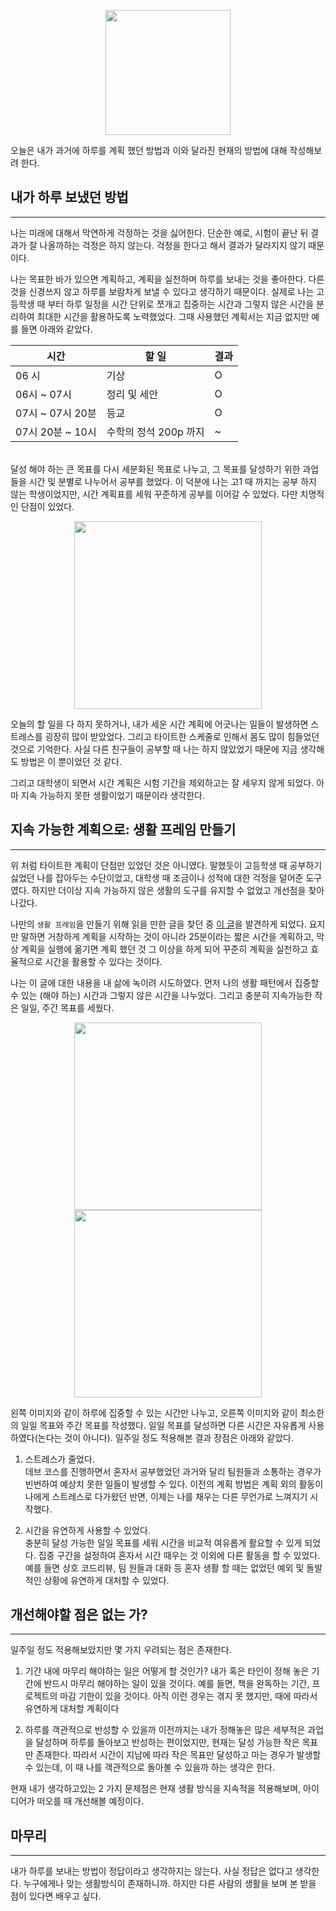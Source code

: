 <p align=middle>
    <img src=https://user-images.githubusercontent.com/60502370/129867829-d71ea29f-1a23-4f1d-988d-29078dad3cb6.png height=200 width=200>
</p>

오늘은 내가 과거에 하루를 계획 했던 방법과 이와 달라진 현재의 방법에 대해 작성해보려 한다.<br/>

## 내가 하루 보냈던 방법
---
나는 미래에 대해서 막연하게 걱정하는 것을 싫어한다. 단순한 예로, 시험이 끝난 뒤 결과가 잘 나올까하는 걱정은 하지 않는다. 걱정을 한다고 해서 결과가 달라지지 않기 때문이다.<br/>

나는 목표한 바가 있으면 계획하고, 계획을 실천하며 하루를 보내는 것을 좋아한다. 다른 것을 신경쓰지 않고 하루를 보람차게 보낼 수 있다고 생각하기 때문이다. 실제로 나는 고등학생 때 부터 하루 일정을 시간 단위로 쪼개고 집중하는 시간과 그렇지 않은 시간을 분리하여 최대한 시간을 활용하도록 노력했었다. 그때 사용했던 계획서는 지금 없지만 예를 들면 아래와 같았다.<br/>

| 시간 | 할 일  | 결과 |
|------|--------|------|
|06 시 | 기상   | O    |
|06시 ~ 07시| 정리 및 세안| O |
|07시 ~ 07시 20분| 등교   | O |
|07시 20분 ~ 10시| 수학의 정석 200p 까지| ~ |

<br/>달성 해야 하는 큰 목표를 다시 세분화된 목표로 나누고, 그 목표를 달성하기 위한 과업들을 시간 및 분별로 나누어서 공부를 했었다. 이 덕분에 나는 고1 때 까지는 공부 하지 않는 학생이었지만, 시간 계획표를 세워 꾸준하게 공부를 이어갈 수 있었다. 다만 치명적인 단점이 있었다.<br/>
<p align=middle>
    <img src=https://user-images.githubusercontent.com/60502370/129868167-8f6b6ad5-9f1b-4dfb-b06a-c7972a25bf3d.png height=300>
</p>

오늘의 할 일을 다 하지 못하거나, 내가 세운 시간 계획에 어긋나는 일들이 발생하면 스트레스를 굉장히 많이 받았었다. 그리고 타이트한 스케줄로 인해서 몸도 많이 힘들었던 것으로 기억한다. 사실 다른 친구들이 공부할 때 나는 하지 않았었기 때문에 지금 생각해도 방법은 이 뿐이었던 것 같다.<br/>

그리고 대학생이 되면서 시간 계획은 시험 기간을 제외하고는 잘 세우지 않게 되었다. 아마 지속 가능하지 못한 생활이었기 때문이라 생각한다.


## 지속 가능한 계획으로: 생활 프레임 만들기
---
위 처럼 타이트한 계획이 단점만 있었던 것은 아니였다. 말했듯이 고등학생 때 공부하기 싫었던 나를 잡아두는 수단이었고, 대학생 때 조금이나 성적에 대한 걱정을 덜어준 도구였다. 하지만 더이상 지속 가능하지 않은 생활의 도구를 유지할 수 없었고 개선점을 찾아나갔다.<br/>

나만의 `생활 프레임`을 만들기 위해 읽을 만한 글을 찾던 중 [이 글](https://blog.shiren.dev/2020-09-07/)을 발견하게 되었다. 요지만 말하면 거창하게 계획을 시작하는 것이 아니라 25분이라는 짧은 시간을 계획하고, 막상 계획을 실행에 옮기면 계획 했던 것 그 이상을 하게 되어 꾸준히 계획을 실천하고 효율적으로 시간을 활용할 수 있다는 것이다.<br/>

나는 이 글에 대한 내용을 내 삶에 녹이려 시도하였다. 먼저 나의 생활 패턴에서 집중할 수 있는 (해야 하는) 시간과 그렇지 않은 시간을 나누었다. 그리고 충분히 지속가능한 작은 일일, 주간 목표를 세웠다.

<p align=middle>
    <img src=https://user-images.githubusercontent.com/60502370/129861852-66ec8091-4e98-4d99-a815-880d29bcfaf6.png height=300>
    <img src=https://user-images.githubusercontent.com/60502370/129861924-3a55cd44-1811-436b-8b64-31287d66591b.png height=300>
</p>

왼쪽 이미지와 같이 하루에 집중할 수 있는 시간만 나누고, 오른쪽 이미지와 같이 최소한의 일일 목표와 주간 목표를 작성했다. 일일 목표를 달성하면 다른 시간은 자유롭게 사용하였다(논다는 것이 아니다). 일주일 정도 적용해본 결과 장점은 아래와 같았다.<br/>

1. 스트레스가 줄었다.<br/>
데브 코스를 진행하면서 혼자서 공부했었던 과거와 달리 팀원들과 소통하는 경우가 빈번하여 예상치 못한 일들이 발생할 수 있다. 이전의 계획 방법은 계획 외의 활동이 나에게 스트레스로 다가왔던 반면, 이제는 나를 채우는 다른 무언가로 느껴지기 시작했다.<br/>

2. 시간을 유연하게 사용할 수 있었다.<br/>
충분히 달성 가능한 일일 목표를 세워 시간을 비교적 여유롭게 활요할 수 있게 되었다. 집중 구간을 설정하여 혼자서 시간 때우는 것 이외에 다른 활동을 할 수 있었다. 예를 들면 상호 코드리뷰, 팀 원들과 대화 등 혼자 생활 할 때는 없었던 예외 및 돌발적인 상황에 유연하게 대처할 수 있었다.

## 개선해야할 점은 없는 가?
---
일주일 정도 적용해보았지만 몇 가지 우려되는 점은 존재한다.<br/>

1. 기간 내에 마무리 해야하는 일은 어떻게 할 것인가?
내가 혹은 타인이 정해 놓은 기간에 반드시 마무리 해야하는 일이 있을 것이다. 예를 들면, 책을 완독하는 기간, 프로젝트의 마감 기한이 있을 것이다. 아직 이런 경우는 겪지 못 했지만, 때에 따라서 유연하게 대처할 계획이다

2. 하루를 객관적으로 반성할 수 있을까
이전까지는 내가 정해놓은 많은 세부적은 과업을 달성하며 하루를 돌아보고 반성하는 편이었지만, 현재는 달성 가능한 작은 목표만 존재한다. 따라서 시간이 지남에 따라 작은 목표만 달성하고 마는 경우가 발생할 수 있는데, 이 때 나를 객관적으로 돌아볼 수 있을까 하는 생각은 한다.

현재 내가 생각하고있는 2 가지 문제점은 현재 생활 방식을 지속적을 적용해보며, 아이디어가 떠오를 때 개선해볼 예정이다.

## 마무리
---
내가 하루를 보내는 방법이 정답이라고 생각하지는 않는다. 사실 정답은 없다고 생각한다. 누구에게나 맞는 생활방식이 존재하니까. 하지만 다른 사람의 생활을 보며 본 받을 점이 있다면 배우고 싶다.